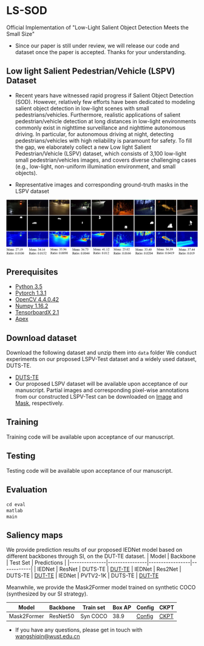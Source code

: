 # LS-SOD
Official Implementation of "Low-Light Salient Object Detection Meets the Small Size"
- Since our paper is still under review, we will release our code and dataset once the paper is accepted. Thanks for your understanding.

## Low light Salient Pedestrian/Vehicle (LSPV) Dataset
- Recent years have witnessed rapid progress if Salient Object Detection (SOD). However, relatively few efforts have been dedicated to modeling salient object detection in low-light scenes with small pedestrians/vehicles. Furthermore, realistic applications of salient pedestrian/vehicle detection at long distances in low-light environments commonly exist in nighttime surveillance and nighttime autonomous driving. In particular, for autonomous driving at night, detecting pedestrians/vehicles with high reliability is paramount for safety. To fill the gap, we elaborately collect a new Low light Salient Pedestrian/Vehicle (LSPV) dataset, which consists of 3,100 low-light small pedestrian/vehicles images, and covers diverse challenging cases (e.g., low-light, non-uniform illumination environment, and small objects).

- Representative images and corresponding ground-truth masks in the LSPV dataset

![representative](./fig/representative.png)

## Prerequisites
- [Python 3.5](https://www.python.org/)
- [Pytorch 1.3.1](http://pytorch.org/)
- [OpenCV 4.4.0.42](https://opencv.org/)
- [Numpy 1.16.2](https://numpy.org/)
- [TensorboardX 2.1](https://github.com/lanpa/tensorboardX)
- [Apex](https://github.com/NVIDIA/apex)

## Download dataset
Download the following dataset and unzip them into `data` folder
We conduct experiments on our proposed LSPV-Test dataset and a widely used dataset, DUTS-TE.
- [DUTS-TE](https://drive.google.com/file/d/1HgIOSQkQX8W8A3JvOYD5LB7hSotvukOz/view?usp=sharing)
- Our proposed LSPV dataset will be available upon acceptance of our manuscript. Partial images and corresponding pixel-wise annotations from our constructed LSPV-Test can be downloaded on [Image](https://drive.google.com/file/d/1UbehK4CBaw9cwt_lv9u67jJWtAii5E-9/view?usp=drive_link) and [Mask](https://drive.google.com/file/d/1JuFSygBRJYWXs2ZEBwaEyjPGS8O22tok/view?usp=drive_link), respectively.

## Training
Training code will be available upon acceptance of our manuscript.

## Testing
Testing code will be available upon acceptance of our manuscript.

## Evaluation
```shell
cd eval
matlab
main
```

## Saliency maps
We provide prediction results of our proposed IEDNet model based on different backbones through SI, on the DUT-TE dataset.
| Model         | Backbone           | Test Set       |  Predictions  |
|---------------|----------------|-----------------|------------|
| IEDNet | ResNet | DUTS-TE | [DUT-TE](https://drive.google.com/file/d/1d5zSqUti2ubvhDOMUSZoNAP3a5MG4Fv_/view?usp=sharing) 
| IEDNet | Res2Net | DUTS-TE | [DUT-TE](https://drive.google.com/file/d/13Fp-c3mHX8sOw18NRyLTyUxvuzh6Oaj2/view?usp=sharing) 
| IEDNet |  PVTV2-1K | DUTS-TE | [DUT-TE](https://drive.google.com/file/d/1fggNZLdVLe3YKK3YiqS8hh3HnlN_cNHe/view?usp=sharing) 

Meanwhile, we provide the Mask2Former model trained on synthetic COCO (synthesized by our SI strategy).

| Model         | Backbone           | Train set       | Box AP | Config | CKPT |
|---------------|----------------|-----------------|------------|-----------------|------------|
| Mask2Former | ResNet50 | Syn COCO | 38.9 | [Config](https://drive.google.com/file/d/1pSHm0h84Qgj2gVD1FgDGQvfi4PxdoAKm/view?usp=sharing) |[CKPT](https://drive.google.com/file/d/1Hr71EfT_vUMpLkFqampevLbljBcNnsms/view?usp=sharing) 

- If you have any questions, please get in touch with wangshiqin@wust.edu.cn





